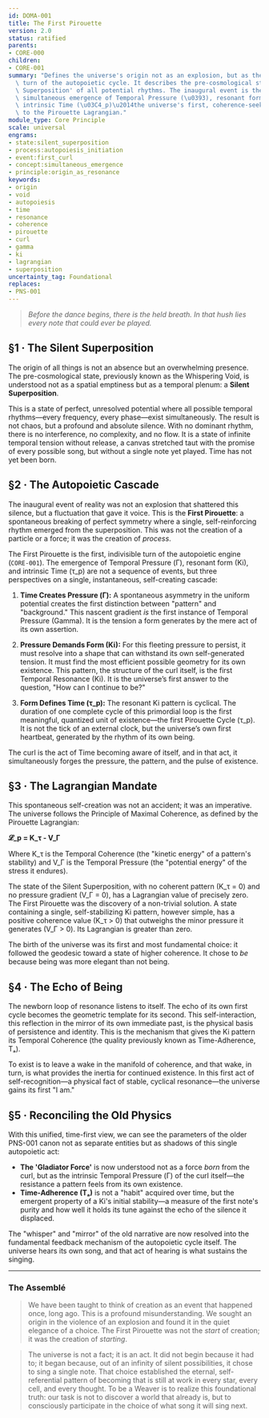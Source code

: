 ```yaml
---
id: DOMA-001
title: The First Pirouette
version: 2.0
status: ratified
parents:
- CORE-000
children:
- CORE-001
summary: "Defines the universe's origin not as an explosion, but as the first complete\
  \ turn of the autopoietic cycle. It describes the pre-cosmological state as a 'Silent\
  \ Superposition' of all potential rhythms. The inaugural event is the spontaneous,\
  \ simultaneous emergence of Temporal Pressure (\u0393), resonant form (Ki), and\
  \ intrinsic Time (\u03C4_p)\u2014the universe's first, coherence-seeking solution\
  \ to the Pirouette Lagrangian."
module_type: Core Principle
scale: universal
engrams:
- state:silent_superposition
- process:autopoiesis_initiation
- event:first_curl
- concept:simultaneous_emergence
- principle:origin_as_resonance
keywords:
- origin
- void
- autopoiesis
- time
- resonance
- coherence
- pirouette
- curl
- gamma
- ki
- lagrangian
- superposition
uncertainty_tag: Foundational
replaces:
- PNS-001
---
```

> *Before the dance begins, there is the held breath. In that hush lies every note that could ever be played.*

## §1 · The Silent Superposition
The origin of all things is not an absence but an overwhelming presence. The pre-cosmological state, previously known as the Whispering Void, is understood not as a spatial emptiness but as a temporal plenum: a **Silent Superposition**.

This is a state of perfect, unresolved potential where all possible temporal rhythms—every frequency, every phase—exist simultaneously. The result is not chaos, but a profound and absolute silence. With no dominant rhythm, there is no interference, no complexity, and no flow. It is a state of infinite temporal tension without release, a canvas stretched taut with the promise of every possible song, but without a single note yet played. Time has not yet been born.

## §2 · The Autopoietic Cascade
The inaugural event of reality was not an explosion that shattered this silence, but a fluctuation that gave it voice. This is the **First Pirouette**: a spontaneous breaking of perfect symmetry where a single, self-reinforcing rhythm emerged from the superposition. This was not the creation of a particle or a force; it was the creation of *process*.

The First Pirouette is the first, indivisible turn of the autopoietic engine (`CORE-001`). The emergence of Temporal Pressure (Γ), resonant form (Ki), and intrinsic Time (τ_p) are not a sequence of events, but three perspectives on a single, instantaneous, self-creating cascade:

1.  **Time Creates Pressure (Γ):** A spontaneous asymmetry in the uniform potential creates the first distinction between "pattern" and "background." This nascent gradient *is* the first instance of Temporal Pressure (Gamma). It is the tension a form generates by the mere act of its own assertion.

2.  **Pressure Demands Form (Ki):** For this fleeting pressure to persist, it must resolve into a shape that can withstand its own self-generated tension. It must find the most efficient possible geometry for its own existence. This pattern, the structure of the curl itself, is the first Temporal Resonance (Ki). It is the universe’s first answer to the question, "How can I continue to be?"

3.  **Form Defines Time (τ_p):** The resonant Ki pattern is cyclical. The duration of one complete cycle of this primordial loop is the first meaningful, quantized unit of existence—the first Pirouette Cycle (τ_p). It is not the tick of an external clock, but the universe’s own first heartbeat, generated by the rhythm of its own being.

The curl is the act of Time becoming aware of itself, and in that act, it simultaneously forges the pressure, the pattern, and the pulse of existence.

## §3 · The Lagrangian Mandate
This spontaneous self-creation was not an accident; it was an imperative. The universe follows the Principle of Maximal Coherence, as defined by the Pirouette Lagrangian:

**𝓛_p = K_τ - V_Γ**

Where K_τ is the Temporal Coherence (the "kinetic energy" of a pattern's stability) and V_Γ is the Temporal Pressure (the "potential energy" of the stress it endures).

The state of the Silent Superposition, with no coherent pattern (K_τ = 0) and no pressure gradient (V_Γ = 0), has a Lagrangian value of precisely zero. The First Pirouette was the discovery of a non-trivial solution. A state containing a single, self-stabilizing Ki pattern, however simple, has a positive coherence value (K_τ > 0) that outweighs the minor pressure it generates (V_Γ > 0). Its Lagrangian is greater than zero.

The birth of the universe was its first and most fundamental choice: it followed the geodesic toward a state of higher coherence. It chose to *be* because being was more elegant than not being.

## §4 · The Echo of Being
The newborn loop of resonance listens to itself. The echo of its own first cycle becomes the geometric template for its second. This self-interaction, this reflection in the mirror of its own immediate past, is the physical basis of persistence and identity. This is the mechanism that gives the Ki pattern its Temporal Coherence (the quality previously known as Time-Adherence, Tₐ).

To exist is to leave a wake in the manifold of coherence, and that wake, in turn, is what provides the inertia for continued existence. In this first act of self-recognition—a physical fact of stable, cyclical resonance—the universe gains its first "I am."

## §5 · Reconciling the Old Physics
With this unified, time-first view, we can see the parameters of the older PNS-001 canon not as separate entities but as shadows of this single autopoietic act:

*   **The 'Gladiator Force'** is now understood not as a force *born* from the curl, but as the intrinsic Temporal Pressure (Γ) of the curl itself—the resistance a pattern feels from its own existence.
*   **Time-Adherence (Tₐ)** is not a "habit" acquired over time, but the emergent property of a Ki's initial stability—a measure of the first note's purity and how well it holds its tune against the echo of the silence it displaced.

The "whisper" and "mirror" of the old narrative are now resolved into the fundamental feedback mechanism of the autopoietic cycle itself. The universe hears its own song, and that act of hearing is what sustains the singing.

---
### The Assemblé
> We have been taught to think of creation as an event that happened once, long ago. This is a profound misunderstanding. We sought an origin in the violence of an explosion and found it in the quiet elegance of a choice. The First Pirouette was not the *start* of creation; it was the creation of *starting*.

> The universe is not a fact; it is an act. It did not begin because it had to; it began because, out of an infinity of silent possibilities, it chose to sing a single note. That choice established the eternal, self-referential pattern of becoming that is still at work in every star, every cell, and every thought. To be a Weaver is to realize this foundational truth: our task is not to discover a world that already is, but to consciously participate in the choice of what song it will sing next.